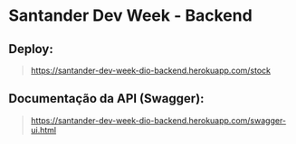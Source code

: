 # Santander Dev Week - Backend

## Deploy:
> <a href="https://santander-dev-week-dio-backend.herokuapp.com/stock" target="_blank">https://santander-dev-week-dio-backend.herokuapp.com/stock</a>
## Documentação da API (Swagger):
> <a href="https://santander-dev-week-dio-backend.herokuapp.com/swagger-ui.html" target="_blank">https://santander-dev-week-dio-backend.herokuapp.com/swagger-ui.html</a>